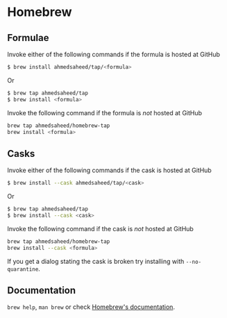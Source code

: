 # Homebrew

## Formulae
Invoke either of the following commands if the formula is hosted at GitHub

```sh
$ brew install ahmedsaheed/tap/<formula>
```

Or

```sh
$ brew tap ahmedsaheed/tap
$ brew install <formula>
```

Invoke the following command if the formula is *not* hosted at GitHub

```sh
brew tap ahmedsaheed/homebrew-tap 
brew install <formula>
```

## Casks
Invoke either of the following commands if the cask is hosted at GitHub

```sh
$ brew install --cask ahmedsaheed/tap/<cask>
```

Or

```sh
$ brew tap ahmedsaheed/tap
$ brew install --cask <cask>
```

Invoke the following command if the cask is *not* hosted at GitHub

```sh
brew tap ahmedsaheed/homebrew-tap 
brew install --cask <formula>
```

If you get a dialog stating the cask is broken try installing with `--no-quarantine`.

## Documentation
`brew help`, `man brew` or check [Homebrew's documentation](https://docs.brew.sh).
